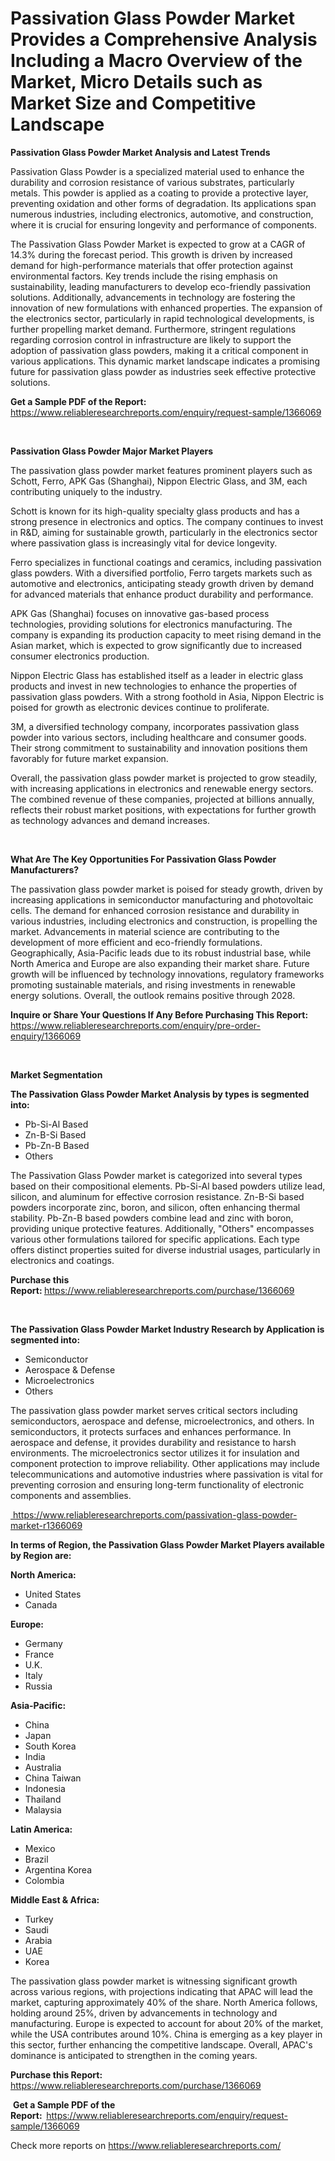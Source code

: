 <p><h1>Passivation Glass Powder Market Provides a Comprehensive Analysis Including a Macro Overview of the Market, Micro Details such as Market Size and Competitive Landscape</h1></p><p><strong>Passivation Glass Powder Market Analysis and Latest Trends</strong></p>
<p><p>Passivation Glass Powder is a specialized material used to enhance the durability and corrosion resistance of various substrates, particularly metals. This powder is applied as a coating to provide a protective layer, preventing oxidation and other forms of degradation. Its applications span numerous industries, including electronics, automotive, and construction, where it is crucial for ensuring longevity and performance of components.</p><p>The Passivation Glass Powder Market is expected to grow at a CAGR of 14.3% during the forecast period. This growth is driven by increased demand for high-performance materials that offer protection against environmental factors. Key trends include the rising emphasis on sustainability, leading manufacturers to develop eco-friendly passivation solutions. Additionally, advancements in technology are fostering the innovation of new formulations with enhanced properties. The expansion of the electronics sector, particularly in rapid technological developments, is further propelling market demand. Furthermore, stringent regulations regarding corrosion control in infrastructure are likely to support the adoption of passivation glass powders, making it a critical component in various applications. This dynamic market landscape indicates a promising future for passivation glass powder as industries seek effective protective solutions.</p></p>
<p><strong>Get a Sample PDF of the Report:&nbsp;</strong> <a href="https://www.reliableresearchreports.com/enquiry/request-sample/1366069?utm_campaign=2243&utm_medium=2&utm_source=Github&utm_content=ia&utm_term=22032025&utm_id=passivation-glass-powder">https://www.reliableresearchreports.com/enquiry/request-sample/1366069</a></p>
<p>&nbsp;</p>
<p><strong>Passivation Glass Powder Major Market Players</strong></p>
<p><p>The passivation glass powder market features prominent players such as Schott, Ferro, APK Gas (Shanghai), Nippon Electric Glass, and 3M, each contributing uniquely to the industry. </p><p>Schott is known for its high-quality specialty glass products and has a strong presence in electronics and optics. The company continues to invest in R&D, aiming for sustainable growth, particularly in the electronics sector where passivation glass is increasingly vital for device longevity. </p><p>Ferro specializes in functional coatings and ceramics, including passivation glass powders. With a diversified portfolio, Ferro targets markets such as automotive and electronics, anticipating steady growth driven by demand for advanced materials that enhance product durability and performance. </p><p>APK Gas (Shanghai) focuses on innovative gas-based process technologies, providing solutions for electronics manufacturing. The company is expanding its production capacity to meet rising demand in the Asian market, which is expected to grow significantly due to increased consumer electronics production.</p><p>Nippon Electric Glass has established itself as a leader in electric glass products and invest in new technologies to enhance the properties of passivation glass powders. With a strong foothold in Asia, Nippon Electric is poised for growth as electronic devices continue to proliferate.</p><p>3M, a diversified technology company, incorporates passivation glass powder into various sectors, including healthcare and consumer goods. Their strong commitment to sustainability and innovation positions them favorably for future market expansion.</p><p>Overall, the passivation glass powder market is projected to grow steadily, with increasing applications in electronics and renewable energy sectors. The combined revenue of these companies, projected at billions annually, reflects their robust market positions, with expectations for further growth as technology advances and demand increases.</p></p>
<p>&nbsp;</p>
<p><strong>What Are The Key Opportunities For Passivation Glass Powder Manufacturers?</strong></p>
<p><p>The passivation glass powder market is poised for steady growth, driven by increasing applications in semiconductor manufacturing and photovoltaic cells. The demand for enhanced corrosion resistance and durability in various industries, including electronics and construction, is propelling the market. Advancements in material science are contributing to the development of more efficient and eco-friendly formulations. Geographically, Asia-Pacific leads due to its robust industrial base, while North America and Europe are also expanding their market share. Future growth will be influenced by technology innovations, regulatory frameworks promoting sustainable materials, and rising investments in renewable energy solutions. Overall, the outlook remains positive through 2028.</p></p>
<p><strong>Inquire or Share Your Questions If Any Before Purchasing This Report:</strong> <a href="https://www.reliableresearchreports.com/enquiry/pre-order-enquiry/1366069?utm_campaign=2243&utm_medium=2&utm_source=Github&utm_content=ia&utm_term=22032025&utm_id=passivation-glass-powder">https://www.reliableresearchreports.com/enquiry/pre-order-enquiry/1366069</a></p>
<p>&nbsp;</p>
<p><strong>Market Segmentation</strong></p>
<p><strong>The Passivation Glass Powder Market Analysis by types is segmented into:</strong></p>
<p><ul><li>Pb-Si-Al Based</li><li>Zn-B-Si Based</li><li>Pb-Zn-B Based</li><li>Others</li></ul></p>
<p><p>The Passivation Glass Powder market is categorized into several types based on their compositional elements. Pb-Si-Al based powders utilize lead, silicon, and aluminum for effective corrosion resistance. Zn-B-Si based powders incorporate zinc, boron, and silicon, often enhancing thermal stability. Pb-Zn-B based powders combine lead and zinc with boron, providing unique protective features. Additionally, "Others" encompasses various other formulations tailored for specific applications. Each type offers distinct properties suited for diverse industrial usages, particularly in electronics and coatings.</p></p>
<p><strong>Purchase this Report:&nbsp;</strong><a href="https://www.reliableresearchreports.com/purchase/1366069?utm_campaign=2243&utm_medium=2&utm_source=Github&utm_content=ia&utm_term=22032025&utm_id=passivation-glass-powder">https://www.reliableresearchreports.com/purchase/1366069</a></p>
<p>&nbsp;</p>
<p><strong>The Passivation Glass Powder Market Industry Research by Application is segmented into:</strong></p>
<p><ul><li>Semiconductor</li><li>Aerospace & Defense</li><li>Microelectronics</li><li>Others</li></ul></p>
<p><p>The passivation glass powder market serves critical sectors including semiconductors, aerospace and defense, microelectronics, and others. In semiconductors, it protects surfaces and enhances performance. In aerospace and defense, it provides durability and resistance to harsh environments. The microelectronics sector utilizes it for insulation and component protection to improve reliability. Other applications may include telecommunications and automotive industries where passivation is vital for preventing corrosion and ensuring long-term functionality of electronic components and assemblies.</p></p>
<p><a href="https://www.reliableresearchreports.com/passivation-glass-powder-market-r1366069?utm_campaign=2243&utm_medium=2&utm_source=Github&utm_content=ia&utm_term=22032025&utm_id=passivation-glass-powder">&nbsp;https://www.reliableresearchreports.com/passivation-glass-powder-market-r1366069</a></p>
<p><strong>In terms of Region, the Passivation Glass Powder Market Players available by Region are:</strong></p>
<p>
    <p> <strong> North America: </strong>
        <ul>
            <li>United States</li>
            <li>Canada</li>
        </ul>
        </p> 
    <p> <strong> Europe: </strong>
        <ul>
            <li>Germany</li>
            <li>France</li>
            <li>U.K.</li>
            <li>Italy</li>
            <li>Russia</li>
        </ul>
        </p> 
    <p> <strong> Asia-Pacific: </strong>
        <ul>
            <li>China</li>
            <li>Japan</li>
            <li>South Korea</li>
            <li>India</li>
            <li>Australia</li>
            <li>China Taiwan</li>
            <li>Indonesia</li>
            <li>Thailand</li>
            <li>Malaysia</li>
        </ul>
        </p> 
    <p> <strong> Latin America: </strong>
        <ul>
            <li>Mexico</li>
            <li>Brazil</li>
            <li>Argentina Korea</li>
            <li>Colombia</li>
        </ul>
        </p> 
    <p> <strong> Middle East & Africa: </strong>
        <ul>
            <li>Turkey</li>
            <li>Saudi</li>
            <li>Arabia</li>
            <li>UAE</li>
            <li>Korea</li>
        </ul>
    </p>
    </p>
<p><p>The passivation glass powder market is witnessing significant growth across various regions, with projections indicating that APAC will lead the market, capturing approximately 40% of the share. North America follows, holding around 25%, driven by advancements in technology and manufacturing. Europe is expected to account for about 20% of the market, while the USA contributes around 10%. China is emerging as a key player in this sector, further enhancing the competitive landscape. Overall, APAC's dominance is anticipated to strengthen in the coming years.</p></p>
<p><strong>Purchase this Report: </strong><a href="https://www.reliableresearchreports.com/purchase/1366069?utm_campaign=2243&utm_medium=2&utm_source=Github&utm_content=ia&utm_term=22032025&utm_id=passivation-glass-powder">https://www.reliableresearchreports.com/purchase/1366069</a></p>
<p>&nbsp;<strong>Get a Sample PDF of the Report:&nbsp;&nbsp;</strong><a href="https://www.reliableresearchreports.com/enquiry/request-sample/1366069?utm_campaign=2243&utm_medium=2&utm_source=Github&utm_content=ia&utm_term=22032025&utm_id=passivation-glass-powder">https://www.reliableresearchreports.com/enquiry/request-sample/1366069</a></p>
<p><strong></strong></p>
<p>Check more reports on <a href="https://www.reliableresearchreports.com/?utm_campaign=2243&utm_medium=2&utm_source=Github&utm_content=ia&utm_term=22032025&utm_id=passivation-glass-powder">https://www.reliableresearchreports.com/</a></p>